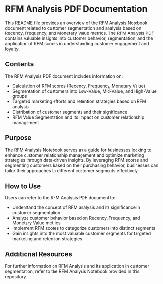 # RFM Analysis PDF Documentation

This README file provides an overview of the RFM Analysis Notebook document related to customer segmentation and analysis based on Recency, Frequency, and Monetary Value metrics. The RFM Analysis PDF contains valuable insights into customer behavior, segmentation, and the application of RFM scores in understanding customer engagement and loyalty.

## Contents

The RFM Analysis PDF document includes information on:

- Calculation of RFM scores (Recency, Frequency, Monetary Value)
- Segmentation of customers into Low-Value, Mid-Value, and High-Value groups
- Targeted marketing efforts and retention strategies based on RFM analysis
- Distribution of customer segments and their significance
- RFM Value Segmentation and its impact on customer relationship management

## Purpose

The RFM Analysis Notebook serves as a guide for businesses looking to enhance customer relationship management and optimize marketing strategies through data-driven insights. By leveraging RFM scores and segmenting customers based on their purchasing behavior, businesses can tailor their approaches to different customer segments effectively.

## How to Use

Users can refer to the RFM Analysis PDF document to:

- Understand the concept of RFM analysis and its significance in customer segmentation
- Analyze customer behavior based on Recency, Frequency, and Monetary Value metrics
- Implement RFM scores to categorize customers into distinct segments
- Gain insights into the most valuable customer segments for targeted marketing and retention strategies

## Additional Resources

For further information on RFM Analysis and its application in customer segmentation, refer to the RFM Analysis Notebook provided in this repository.


